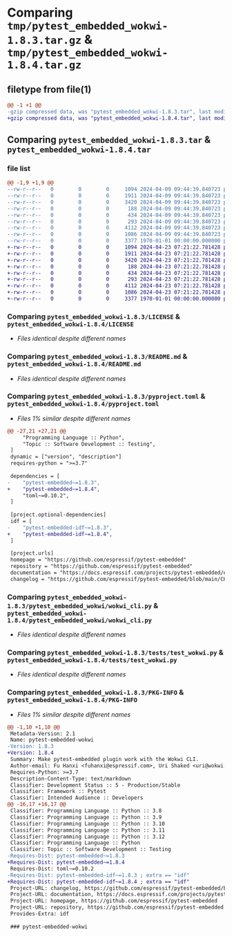 # Comparing `tmp/pytest_embedded_wokwi-1.8.3.tar.gz` & `tmp/pytest_embedded_wokwi-1.8.4.tar.gz`

## filetype from file(1)

```diff
@@ -1 +1 @@
-gzip compressed data, was "pytest_embedded_wokwi-1.8.3.tar", last modified: Fri Jan  1 00:00:00 2016, max compression
+gzip compressed data, was "pytest_embedded_wokwi-1.8.4.tar", last modified: Fri Jan  1 00:00:00 2016, max compression
```

## Comparing `pytest_embedded_wokwi-1.8.3.tar` & `pytest_embedded_wokwi-1.8.4.tar`

### file list

```diff
@@ -1,9 +1,9 @@
--rw-r--r--   0        0        0     1094 2024-04-09 09:44:39.840723 pytest_embedded_wokwi-1.8.3/LICENSE
--rw-r--r--   0        0        0     1911 2024-04-09 09:44:39.840723 pytest_embedded_wokwi-1.8.3/README.md
--rw-r--r--   0        0        0     3420 2024-04-09 09:44:39.840723 pytest_embedded_wokwi-1.8.3/pyproject.toml
--rw-r--r--   0        0        0      188 2024-04-09 09:44:39.840723 pytest_embedded_wokwi-1.8.3/pytest_embedded_wokwi/__init__.py
--rw-r--r--   0        0        0      434 2024-04-09 09:44:39.840723 pytest_embedded_wokwi-1.8.3/pytest_embedded_wokwi/dut.py
--rw-r--r--   0        0        0      293 2024-04-09 09:44:39.840723 pytest_embedded_wokwi-1.8.3/pytest_embedded_wokwi/idf.py
--rw-r--r--   0        0        0     4112 2024-04-09 09:44:39.840723 pytest_embedded_wokwi-1.8.3/pytest_embedded_wokwi/wokwi_cli.py
--rw-r--r--   0        0        0     1086 2024-04-09 09:44:39.840723 pytest_embedded_wokwi-1.8.3/tests/test_wokwi.py
--rw-r--r--   0        0        0     3377 1970-01-01 00:00:00.000000 pytest_embedded_wokwi-1.8.3/PKG-INFO
+-rw-r--r--   0        0        0     1094 2024-04-23 07:21:22.781428 pytest_embedded_wokwi-1.8.4/LICENSE
+-rw-r--r--   0        0        0     1911 2024-04-23 07:21:22.781428 pytest_embedded_wokwi-1.8.4/README.md
+-rw-r--r--   0        0        0     3420 2024-04-23 07:21:22.781428 pytest_embedded_wokwi-1.8.4/pyproject.toml
+-rw-r--r--   0        0        0      188 2024-04-23 07:21:22.781428 pytest_embedded_wokwi-1.8.4/pytest_embedded_wokwi/__init__.py
+-rw-r--r--   0        0        0      434 2024-04-23 07:21:22.781428 pytest_embedded_wokwi-1.8.4/pytest_embedded_wokwi/dut.py
+-rw-r--r--   0        0        0      293 2024-04-23 07:21:22.781428 pytest_embedded_wokwi-1.8.4/pytest_embedded_wokwi/idf.py
+-rw-r--r--   0        0        0     4112 2024-04-23 07:21:22.781428 pytest_embedded_wokwi-1.8.4/pytest_embedded_wokwi/wokwi_cli.py
+-rw-r--r--   0        0        0     1086 2024-04-23 07:21:22.781428 pytest_embedded_wokwi-1.8.4/tests/test_wokwi.py
+-rw-r--r--   0        0        0     3377 1970-01-01 00:00:00.000000 pytest_embedded_wokwi-1.8.4/PKG-INFO
```

### Comparing `pytest_embedded_wokwi-1.8.3/LICENSE` & `pytest_embedded_wokwi-1.8.4/LICENSE`

 * *Files identical despite different names*

### Comparing `pytest_embedded_wokwi-1.8.3/README.md` & `pytest_embedded_wokwi-1.8.4/README.md`

 * *Files identical despite different names*

### Comparing `pytest_embedded_wokwi-1.8.3/pyproject.toml` & `pytest_embedded_wokwi-1.8.4/pyproject.toml`

 * *Files 1% similar despite different names*

```diff
@@ -27,21 +27,21 @@
     "Programming Language :: Python",
     "Topic :: Software Development :: Testing",
 ]
 dynamic = ["version", "description"]
 requires-python = ">=3.7"
 
 dependencies = [
-    "pytest-embedded~=1.8.3",
+    "pytest-embedded~=1.8.4",
     "toml~=0.10.2",
 ]
 
 [project.optional-dependencies]
 idf = [
-    "pytest-embedded-idf~=1.8.3",
+    "pytest-embedded-idf~=1.8.4",
 ]
 
 [project.urls]
 homepage = "https://github.com/espressif/pytest-embedded"
 repository = "https://github.com/espressif/pytest-embedded"
 documentation = "https://docs.espressif.com/projects/pytest-embedded/en/latest/"
 changelog = "https://github.com/espressif/pytest-embedded/blob/main/CHANGELOG.md"
```

### Comparing `pytest_embedded_wokwi-1.8.3/pytest_embedded_wokwi/wokwi_cli.py` & `pytest_embedded_wokwi-1.8.4/pytest_embedded_wokwi/wokwi_cli.py`

 * *Files identical despite different names*

### Comparing `pytest_embedded_wokwi-1.8.3/tests/test_wokwi.py` & `pytest_embedded_wokwi-1.8.4/tests/test_wokwi.py`

 * *Files identical despite different names*

### Comparing `pytest_embedded_wokwi-1.8.3/PKG-INFO` & `pytest_embedded_wokwi-1.8.4/PKG-INFO`

 * *Files 1% similar despite different names*

```diff
@@ -1,10 +1,10 @@
 Metadata-Version: 2.1
 Name: pytest-embedded-wokwi
-Version: 1.8.3
+Version: 1.8.4
 Summary: Make pytest-embedded plugin work with the Wokwi CLI.
 Author-email: Fu Hanxi <fuhanxi@espressif.com>, Uri Shaked <uri@wokwi.com>
 Requires-Python: >=3.7
 Description-Content-Type: text/markdown
 Classifier: Development Status :: 5 - Production/Stable
 Classifier: Framework :: Pytest
 Classifier: Intended Audience :: Developers
@@ -16,17 +16,17 @@
 Classifier: Programming Language :: Python :: 3.8
 Classifier: Programming Language :: Python :: 3.9
 Classifier: Programming Language :: Python :: 3.10
 Classifier: Programming Language :: Python :: 3.11
 Classifier: Programming Language :: Python :: 3.12
 Classifier: Programming Language :: Python
 Classifier: Topic :: Software Development :: Testing
-Requires-Dist: pytest-embedded~=1.8.3
+Requires-Dist: pytest-embedded~=1.8.4
 Requires-Dist: toml~=0.10.2
-Requires-Dist: pytest-embedded-idf~=1.8.3 ; extra == "idf"
+Requires-Dist: pytest-embedded-idf~=1.8.4 ; extra == "idf"
 Project-URL: changelog, https://github.com/espressif/pytest-embedded/blob/main/CHANGELOG.md
 Project-URL: documentation, https://docs.espressif.com/projects/pytest-embedded/en/latest/
 Project-URL: homepage, https://github.com/espressif/pytest-embedded
 Project-URL: repository, https://github.com/espressif/pytest-embedded
 Provides-Extra: idf
 
 ### pytest-embedded-wokwi
```

